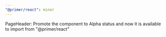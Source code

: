 ```yaml
---
"@primer/react": minor
---
```


PageHeader: Promote the component to Alpha status and now it is available to import from "@primer/react"
